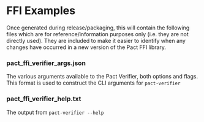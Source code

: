 # FFI Examples

Once generated during release/packaging, this will contain the following files
which are for reference/information purposes only (i.e. they are not directly
used). They are included to make it easier to identify when any changes have
occurred in a new version of the Pact FFI library.

### pact_ffi_verifier_args.json

The various arguments available to the Pact Verifier, both options and flags.
This format is used to construct the CLI arguments for `pact-verifier`

### pact_ffi_verifier_help.txt

The output from ``pact-verifier --help``